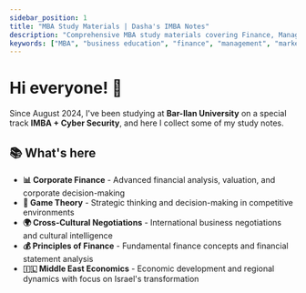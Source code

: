```yaml
---
sidebar_position: 1
title: "MBA Study Materials | Dasha's IMBA Notes"
description: "Comprehensive MBA study materials covering Finance, Management, Marketing, Operations & more. Free business education resources from International MBA program."
keywords: ["MBA", "business education", "finance", "management", "marketing", "operations", "study materials", "business school", "MBA notes"]
---
```


# Hi everyone! 👋

Since August 2024, I've been studying at **Bar-Ilan University** on a special track **IMBA + Cyber Security**, and here I collect some of my study notes.

## 📚 What's here

- **📊 Corporate Finance** - Advanced financial analysis, valuation, and corporate decision-making
- **🎯 Game Theory** - Strategic thinking and decision-making in competitive environments  
- **🌍 Cross-Cultural Negotiations** - International business negotiations and cultural intelligence
- **💰 Principles of Finance** - Fundamental finance concepts and financial statement analysis
- **🇮🇱 Middle East Economics** - Economic development and regional dynamics with focus on Israel's transformation
